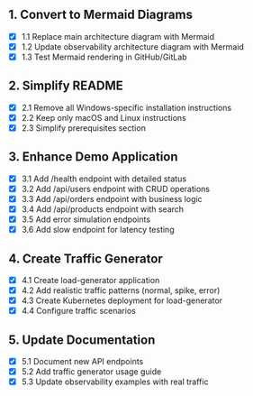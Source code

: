 ## 1. Convert to Mermaid Diagrams
- [x] 1.1 Replace main architecture diagram with Mermaid
- [x] 1.2 Update observability architecture diagram with Mermaid
- [x] 1.3 Test Mermaid rendering in GitHub/GitLab

## 2. Simplify README
- [x] 2.1 Remove all Windows-specific installation instructions
- [x] 2.2 Keep only macOS and Linux instructions
- [x] 2.3 Simplify prerequisites section

## 3. Enhance Demo Application
- [x] 3.1 Add /health endpoint with detailed status
- [x] 3.2 Add /api/users endpoint with CRUD operations
- [x] 3.3 Add /api/orders endpoint with business logic
- [x] 3.4 Add /api/products endpoint with search
- [x] 3.5 Add error simulation endpoints
- [x] 3.6 Add slow endpoint for latency testing

## 4. Create Traffic Generator
- [x] 4.1 Create load-generator application
- [x] 4.2 Add realistic traffic patterns (normal, spike, error)
- [x] 4.3 Create Kubernetes deployment for load-generator
- [x] 4.4 Configure traffic scenarios

## 5. Update Documentation
- [x] 5.1 Document new API endpoints
- [x] 5.2 Add traffic generator usage guide
- [x] 5.3 Update observability examples with real traffic
